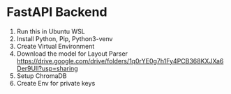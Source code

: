 # FastAPI Backend

1. Run this in Ubuntu WSL 
2. Install Python, Pip, Python3-venv
3. Create Virtual Environment
4. Download the model for Layout Parser https://drive.google.com/drive/folders/1q0rYE0g7h1Fy4PCB368KXJXa6Der9UlI?usp=sharing
5. Setup ChromaDB
6. Create Env for private keys